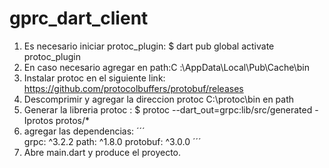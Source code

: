 # gprc_dart_client

1. Es necesario iniciar protoc_plugin: $ dart pub global activate protoc_plugin
2. En caso necesario agregar en path:C :\AppData\Local\Pub\Cache\bin
3. Instalar protoc en el siguiente link: https://github.com/protocolbuffers/protobuf/releases
4. Descomprimir y agregar la direccion protoc C:\protoc\bin en path
5. Generar la libreria protoc : $ protoc --dart_out=grpc:lib/src/generated -Iprotos protos/*
6. agregar las dependencias: 
´´´   
   grpc: ^3.2.2
   path: ^1.8.0
   protobuf: ^3.0.0
´´´
7. Abre main.dart y produce el proyecto.



